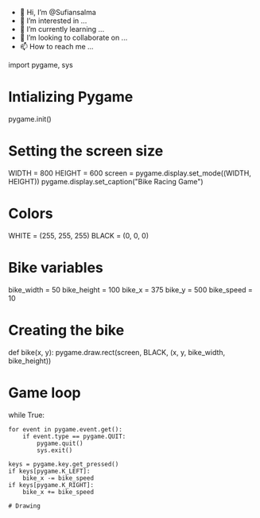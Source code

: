 - 👋 Hi, I’m @Sufiansalma
- 👀 I’m interested in ...
- 🌱 I’m currently learning ...
- 💞️ I’m looking to collaborate on ...
- 📫 How to reach me ...

<!---
Sufiansalma/Sufiansalma is a ✨ special ✨ repository because its `README.md` (this file) appears on your GitHub profile.
You can click the Preview link to take a look at your changes.
--->
import pygame, sys

# Intializing Pygame
pygame.init()

# Setting the screen size
WIDTH = 800
HEIGHT = 600
screen = pygame.display.set_mode((WIDTH, HEIGHT))
pygame.display.set_caption("Bike Racing Game")

# Colors
WHITE = (255, 255, 255)
BLACK = (0, 0, 0)

# Bike variables
bike_width = 50
bike_height = 100
bike_x = 375
bike_y = 500
bike_speed = 10

# Creating the bike
def bike(x, y):
    pygame.draw.rect(screen, BLACK, (x, y, bike_width, bike_height))

# Game loop
while True:

    for event in pygame.event.get():
        if event.type == pygame.QUIT:
            pygame.quit()
            sys.exit()

    keys = pygame.key.get_pressed()
    if keys[pygame.K_LEFT]:
        bike_x -= bike_speed
    if keys[pygame.K_RIGHT]:
        bike_x += bike_speed

    # Drawing
